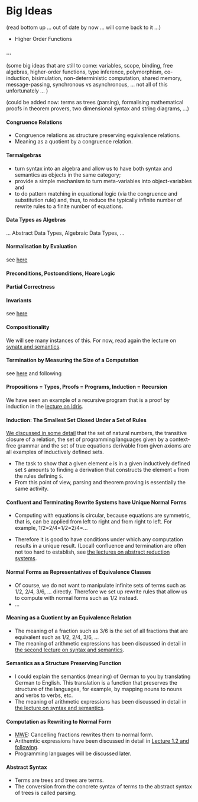 # Big Ideas

(read bottom up ... out of date by now ... will come back to it ...)

- Higher Order Functions

#### ...

(some big ideas that are still to come: variables, scope, binding, free algebras, higher-order functions, type inference, polymorphism, co-induction, bisimulation, non-deterministic computation, shared memory, message-passing, synchronous vs asynchronous, ... not all of this unfortunately ... )

(could be added now: terms as trees (parsing), formalising mathematical proofs in theorem provers, two dimensional syntax and string diagrams, ...)

#### Congruence Relations

- Congruence relations as structure preserving equivalence relations. 
- Meaning as a quotient by a congruence relation.

#### Termalgebras

- turn syntax into an algebra and allow us to have both syntax and semantics as objects in the same category;
- provide a simple mechanism to turn meta-variables into object-variables and 
- to do pattern matching in equational logic (via the congruence and substitution rule) and, thus, to reduce the typically infinite number of rewrite rules to a finite number of equations. 

#### Data Types as Algebras

... Abstract Data Types, Algebraic Data Types, ...

#### Normalisation by Evaluation

see [here](https://hackmd.io/s/rkqjXBW9X) 

#### Preconditions, Postconditions, Hoare Logic

#### Partial Correctness

#### Invariants

see [here](https://hackmd.io/s/rysQwJ2KX) 

#### Compositionality

We will see many instances of this. For now, read again the lecture on [synatx and semantics](https://hackmd.io/hILQksyiTUW4mXxxOSF7eQ).

#### Termination by Measuring the Size of a Computation

see [here](https://hackmd.io/s/BkXUkyw_Q) and following

#### Propositions = Types, Proofs = Programs, Induction = Recursion

We have seen an example of a recursive program that is a proof by induction in the [lecture on Idris](https://hackmd.io/s/HyV1IYYd7). 

#### Induction: The Smallest Set Closed Under a Set of Rules

[We discussed in some detail](https://hackmd.io/s/H1panO_um) that the set of natural numbers, the transitive closure of a relation, the set of programming languages given by a context-free grammar and the set of true equations derivable from given axioms are all examples of inductively defined sets. 

- The task to show that a given element `e` is in a given inductively defined set `S` amounts to finding a derivation that constructs the element `e` from the rules defining `S`. 
- From this point of view, parsing and theorem proving is essentially the same activity.

#### Confluent and Terminating Rewrite Systems have Unique Normal Forms

- Computing with equations is circular, because equations are symmetric, that is, can be applied from left to right and from right to left. For example, 1/2=2/4=1/2=2/4=...

- Therefore it is good to have conditions under which any computation results in a unique result. (Local) confluence and termination are often not too hard to establish, see [the lectures on abstract reduction systems](https://hackmd.io/s/B1DPNGEdm).

#### Normal Forms as Representatives of Equivalence Classes

- Of course, we do not want to manipulate infinite sets of terms such as 1/2, 2/4, 3/6, ... directly. Therefore we set up rewrite rules that allow us to compute with normal forms such as 1/2 instead.
- ...

#### Meaning as a Quotient by an Equivalence Relation

- The meaning of a fraction such as 3/6 is the set of all fractions that are equivalent such as 1/2, 2/4, 3/6, ... 
- The meaning of arithmetic expressions has been discussed in detail in [the second lecture on syntax and semantics](https://hackmd.io/s/SyIA3Lx_Q).

#### Semantics as a Structure Preserving Function

- I could explain the  semantics (meaning) of German to you by translating German to English. This translation is a function that preserves the structure of the languages, for example, by mapping nouns to nouns and verbs to verbs, etc. 
- The meaning of arithmetic expressions has been discussed in detail in [the lecture on syntax and semantics](https://hackmd.io/hILQksyiTUW4mXxxOSF7eQ). 

#### Computation as Rewriting to Normal Form

- [MWE](https://en.wikipedia.org/wiki/Minimal_working_example): Cancelling fractions rewrites them to normal form. 
- Arithemtic expressions have been discussed in detail in [Lecture 1.2 and following](https://github.com/alexhkurz/programming-languages/blob/master/lecture-1.2.md). 
- Programming languages will be discussed later.

#### Abstract Syntax

- Terms are trees and trees are terms.
- The conversion from the concrete syntax of terms to the abstract syntax of trees is called parsing.
